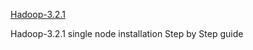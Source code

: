 <p align="left">
  <a href="https://hadoop.apache.org/release/3.2.1.html" target="_blank">
  Hadoop-3.2.1
  </a>
</p>

Hadoop-3.2.1 single node installation Step by Step guide

